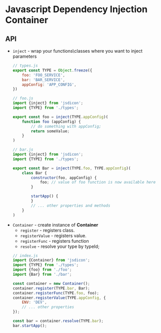 # Javascript Dependency Injection Container

## API
* `inject` - wrap your functions\classes where you want to inject parameters
    ```js
    // types.js
    export const TYPE = Object.freeze({
        foo: 'FOO_SERVICE',
        bar: 'BAR_SERVICE',
        appConfig: 'APP_CONFIG',
    })

    // foo.js
    import {inject} from 'jsdicon';
    import {TYPE} from './types';

    export const foo = inject(TYPE.appConfig)(
        function foo (appConfig) {
            // do something with appConfig;
            return someValue;
        }
    )

    // bar.js
    import {inject} from 'jsdicon';
    import {TYPE} from './types';

    export const Bar = inject(TYPE.foo, TYPE.appConfig)(
        class Bar {
            constructor(foo, appConfig) {
                foo; // value of foo function is now available here
            }

            startApp() {
            }
            // ... other properties and methods
        }
    )
    ```
* `Container` - create instance of **Container**
    * `register` - registers class.
    * `registerValue` - registers value.
    * `registerFunc` - registers function
    * `resolve` - resolve your type by typeId;
    ```js
    // index.js
    import {Container} from 'jsdicon';
    import {TYPE} from './types';
    import {foo} from './foo';
    import {Bar} from './bar';

    const container = new Container();
    container.register(TYPE.bar, Bar);
    container.registerFunc(TYPE.foo, foo);
    container.registerValue(TYPE.appConfig, {
        ENV: 'DEV',
        // ... other properties
    });

    const bar = container.resolve(TYPE.bar);
    bar.startApp();
    ```
